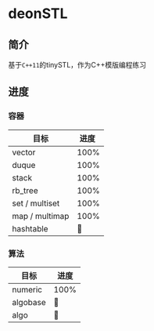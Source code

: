 # deonSTL

## 简介

基于`C++11`的tinySTL，作为C++模版编程练习

## 进度

### 容器


| 目标           | 进度&nbsp; |
| -------------- | ---------- |
| vector         | 100%       |
| duque          | 100%       |
| stack          | 100%       |
| rb_tree        | 100%       |
| set / multiset | 100%       |
| map / multimap | 100%       |
| hashtable      | 🔧          |

### 算法

| 目标     | 进度 |
| -------- | ---- |
| numeric  | 100% |
| algobase | 🔧    |
| algo     | 🔧    |

